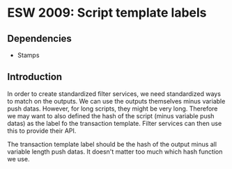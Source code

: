 ESW 2009: Script template labels
==============================

Dependencies
------------

* Stamps

Introduction
------------

In order to create standardized filter services, we need standardized ways to
match on the outputs. We can use the outputs themselves minus variable push
datas. However, for long scripts, they might be very long. Therefore we may want
to also defined the hash of the script (minus variable push datas) as the label
fo the transaction template. Filter services can then use this to provide their
API.

The transaction template label should be the hash of the output minus all
variable length push datas. It doesn't matter too much which hash function we
use.